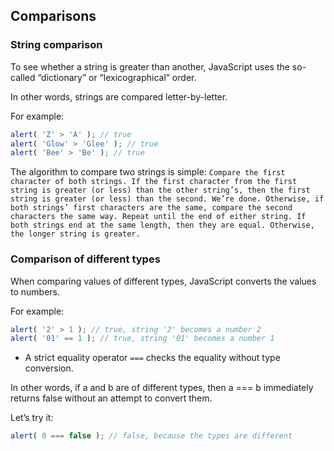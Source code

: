 ## Comparisons

### String comparison
To see whether a string is greater than another, JavaScript uses the so-called “dictionary” or “lexicographical” order.

In other words, strings are compared letter-by-letter.

For example:
```js
alert( 'Z' > 'A' ); // true
alert( 'Glow' > 'Glee' ); // true
alert( 'Bee' > 'Be' ); // true
```
The algorithm to compare two strings is simple:
``
Compare the first character of both strings.
If the first character from the first string is greater (or less) than the other string’s, then the first string is greater (or less) than the second. We’re done.
Otherwise, if both strings’ first characters are the same, compare the second characters the same way.
Repeat until the end of either string.
If both strings end at the same length, then they are equal. Otherwise, the longer string is greater.
``

### Comparison of different types
When comparing values of different types, JavaScript converts the values to numbers.

For example:
```js
alert( '2' > 1 ); // true, string '2' becomes a number 2
alert( '01' == 1 ); // true, string '01' becomes a number 1
```
- A strict equality operator ``===`` checks the equality without type conversion.

In other words, if a and b are of different types, then a === b immediately returns false without an attempt to convert them.

Let’s try it:
```js
alert( 0 === false ); // false, because the types are different
```